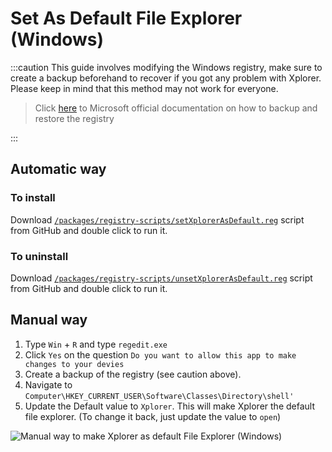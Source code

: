 # Set As Default File Explorer (Windows)

:::caution This guide involves modifying the Windows registry, make sure to create a backup beforehand to recover if you got any problem with Xplorer. Please keep in mind that this method may not work for everyone.

> Click [here](https://support.microsoft.com/en-us/topic/how-to-back-up-and-restore-the-registry-in-windows-855140ad-e318-2a13-2829-d428a2ab0692) to Microsoft official documentation on how to backup and restore the registry

:::

## Automatic way

### To install

Download [`/packages/registry-scripts/setXplorerAsDefault.reg`](https://github.com/kimlimjustin/xplorer/blob/master/packages/registry-scripts/setXplorerAsDefault.reg) script from GitHub and double click to run it.

### To uninstall

Download [`/packages/registry-scripts/unsetXplorerAsDefault.reg`](https://github.com/kimlimjustin/xplorer/blob/master/packages/registry-scripts/unsetXplorerAsDefault.reg) script from GitHub and double click to run it.

## Manual way

1. Type `Win` + `R` and type `regedit.exe`
2. Click `Yes` on the question `Do you want to allow this app to make changes to your devies`
3. Create a backup of the registry (see caution above).
4. Navigate to `Computer\HKEY_CURRENT_USER\Software\Classes\Directory\shell'`
5. Update the Default value to `Xplorer`. This will make Xplorer the default file explorer. (To change it back, just update the value to `open`)

![Manual way to make Xplorer as default File Explorer (Windows)](/img/docs/edit_registry.gif)
